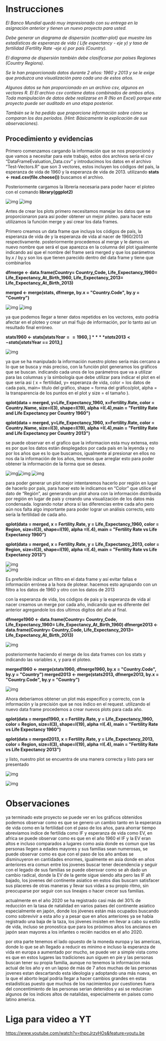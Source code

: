 # Instrucciones

_El Banco Mundial quedó muy impresionado con su entrega en la asignación anterior y
tienen un nuevo proyecto para usted._

_Debe generar un diagrama de dispersión (scatter-plot) que muestre las estadísticas
de esperanza de vida ( Life expectancy - eje y) y tasa de fertilidad (Fertility Rate -eje
x) por país (Country)._	

_El diagrama de dispersión también debe clasificarse por países Regiones (Country
Regions)._

_Se le han proporcionado datos durante 2 años: 1960 y 2013 y se le exige que
produzca una visualización para cada uno de estos años._

_Algunos datos se han proporcionado en un archivo csv, algunos en vectores R. El
El archivo csv contiene datos combinados de ambos años. Toda manipulación de datos
debe realizarse en R (No en Excel) porque este proyecto puede ser auditado en una
etapa posterior._

_También se le ha pedido que proporcione información sobre cómo se comparan los
dos períodos. (Hint: Básicamente la explicación de sus observaciones)._

## Procedimiento y evidencias

Primero comenzamos cargando la información que se nos proporcionó y que vamos a necesitar para este trabajo, estos dos archivos sería 
el csv “DataFrameEvaluation_Data.csv” y introducimos los datos en el archivo “Test-Vectors.R” que son 3 vectores, estos incluyen 
los códigos del país, la esperanza de vida de 1960 y la esperanza de vida de 2013. utilizando **stats <- read.csv(file.choose())**  buscamos el archivo.

Posteriormente cargamos la librería necesaria para poder hacer el ploteo con el comando **library(ggplot2)**

![img](https://i.imgur.com/zmNBjAK.png)
![img](https://i.imgur.com/gOn7sRc.png)

Antes de crear los plots primero necesitamos manejar los datos que se proporcionaron para así poder obtener un mejor ploteo. para hacer esto utilizamos 
la función merge y así crear los data frames.

Primero creamos un data frame que incluya los códigos de país, la esperanza de vida de y la esperanza de vida al nacer de 1960/2013 respectivamente.
posteriormente procedemos al merge y le damos un nuevo nombre que será el que aparezca en la columna del plot igualmente indicando así que el nombre 
del frame será merged y que los parámetros by.x / by.y son los que tienen parecido dentro del data frame y tiene que combinarlos

**dfmerge <- data.frame(Country= Country_Code, Life_Expectancy_1960= Life_Expectancy_At_Birth_1960,
                     Life_Expectancy_2013= Life_Expectancy_At_Birth_2013)**

**merged <- merge(stats, dfmerge, by.x = "Country.Code", by.y = "Country")**

![img](https://i.imgur.com/Tv4FDdX.png)
![img](https://i.imgur.com/Q9ZqqZA.png)

ya que podemos llegar a tener datos repetidos en los vectores, esto podría afectar en el ploteo y crear un mal flujo de información, 
por lo tanto así un resultado final erróneo.

**stats1960 <-  stats[stats$Year == 1960,]**
**stats2013  <- stats[stats$Year == 2013,]**

![img](https://i.imgur.com/7oTn6mA.png)

ya que se ha manipulado la información nuestro ploteo sería más cercano a lo que se busca y más preciso, con la función plot generamos 
los gráficos que se buscan. indicando cada unos de los parámetros que va a utilizar para las columnas y la simbología que debe utilizar
para indicar el plot en el que seria asi ( x = fertilidad, y= esperanza de vida, color = los datos de cada país,  main= título del gráfico, 
shape = forma del gráfico/plot, alpha = la transparencia de los puntos en el plot y size = el tamaño ).

**qplot(data = merged, y=Life_Expectancy_1960, x=Fertility.Rate, color = Country.Name, 
      size=I(3), shape=I(19), alpha =I(.4),main = "Fertility Rate and Life Expectancy per Country 1960")**

**qplot(data = merged, y=Life_Expectancy_1960, x=Fertility.Rate, color = Country.Name, 
      size=I(3), shape=I(19), alpha =I(.4),main = "Fertility Rate and Life Expectancy per Country 2013")**


se puede observar en el grafico que la informacion esta muy extensa, esto es por que los datos están desplegados por cada país en la leyenda 
y no por los años que es lo que buscamos, igualmente al presionar en ellos no nos da la información de los años, tenemos que arreglar esto 
para poder obtener la información de la forma que se desea.

![img](https://i.imgur.com/L2QIFIz.png)![img](https://i.imgur.com/dKVoFwC.png)
                                       ![img](https://i.imgur.com/eNt4IQS.png)
                                       
para poder generar un plot mejor intentaremos hacerlo por región en lugar de hacerlo por país, para hacer esto le indicamos en “Color” que 
utilice el dato de “Región”, así generando un plot ahora con la información distribuida por región en lugar de país y creando una visualización 
de los datos más condensada. logrando notar ahora si las diferencias entre cada año pero aún nos falta algo importante para poder lograr un 
análisis correcto, esto sería la fertilidad de cada año.                                       

**qplot(data = merged, x = Fertility.Rate, y = Life_Expectancy_1960,
      color = Region, size=I(3), shape=I(19), alpha =I(.4), 
      main = "Fertility Rate vs Life Expectancy 1960")**

**qplot(data = merged, x = Fertility.Rate, y = Life_Expectancy_2013,
      color = Region, size=I(3), shape=I(19), alpha =I(.4), 
      main = "Fertility Rate vs Life Expectancy 2013")**
      
 ![img](https://i.imgur.com/lXZzCkt.png)     
 ![img](https://i.imgur.com/3GfbSlu.png)   

Es preferible indicar un filtro en el data frame y así evitar fallas e información errónea a la hora de plotear. hacemos esto agrupando con 
un filtro a los datos de 1960 y otro con los datos de 2013

con la esperanza de vida, los códigos de pais y la esperanza de vida al nacer creamos un merge por cada año, indicando que es diferente del 
anterior agregandole los dos ultimos digitos del año al final.

**dfmerge1960 <- data.frame(Country= Country_Code, Life_Expectancy_1960= Life_Expectancy_At_Birth_1960)
dfmerge2013 <- data.frame(Country= Country_Code, Life_Expectancy_2013= Life_Expectancy_At_Birth_2013)**

![img](https://i.imgur.com/iMze1a4.png)      

posteriormente haciendo el merge de los data frames con los stats y indicando las variables x, y para el ploteo.

**merged1960 <- merge(stats1960, dfmerge1960, by.x = "Country.Code", by.y = "Country")
merged2013 <- merge(stats2013, dfmerge2013, by.x = "Country.Code", by.y = "Country")**

![img](https://i.imgur.com/CQazFkc.png)     

Ahora deberíamos obtener un plot más específico y correcto, con la información y la precisión que se nos indico en el request. utilizando 
el nuevo data frame procedemos a crear nuevos plots para cada año.

**qplot(data = merged1960, x = Fertility.Rate, y = Life_Expectancy_1960,
      color = Region, size=I(3), shape=I(19), alpha =I(.4), 
      main = "Fertility Rate vs Life Expectancy 1960")**

**qplot(data = merged2013, x = Fertility.Rate, y = Life_Expectancy_2013,
      color = Region, size=I(3), shape=I(19), alpha =I(.4), 
      main = "Fertility Rate vs Life Expectancy 2013")**
      
y listo, nuestro plot se encuentra de una manera correcta y listo para ser presentado      

![img](https://i.imgur.com/tEuOxoK.png)      

![img](https://i.imgur.com/IWQbXNZ.png)     

# Observaciones

ya terminado este proyecto se puede ver en los gráficos obtenidos podemos observar como es que se genero un cambio tanto en la esperanza 
de vida como en la fertilidad con el paso de los años, para ahorrar tiempo abreviamos indice de fertilida como IF y esperanza de vida 
como EV, en africa se puede observar como es que en el año 1960 el IF y la EV eran altos e incluso comparados a lugares como asia donde 
es comun que las personas llegen a edades mayores y sus familias sean numerosas, se puede observar como es que con el paso de los año ambas 
se disminuyeron en cantidades enormes, igualmente en asia donde en años anteriores era comun entre los jovenes buscar tener decendencia 
y seguir con el legado de sus familias se puede obersvar como se ah dado un cambio radical, donde la EV de la gente sigue siendo alta pero 
las IF ah bajado, los jovenes del continente asiatico en estos dias buscarn satisfacer sus placeres de otras maneras y llevar sus vidas a 
su propio ritmo, sin preocuparse por seguir con sus lineajes o hacer crecer sus familias.


actualmente en el año 2020 se ha registrado casi más del 30% de reducción en la tasa de natalidad en varios países del continente asiatico
especialmente en japón, donde los jóvenes están más ocupados buscando como sobrevivir a esta año y a pesar que en años anteriores ya se 
había registrado una baja de la taza, los jóvenes insisten en llevar a cabo su estilo de vida, incluso se pronostica que para los próximos 
años los ancianos en japón sean mayores a los infantes o recién nacidos en el año 2020.


por otra parte tenemos el lado opuesto de la moneda europa y las americas, donde lo que se ah llegado a reducir es minimo e incluso la 
esperanza de vida en europa a aumentado por mucho, se puede ver a simple vista como es que en estos lugares las tradiciones aun siguen en 
pie y las personas buscan tener su propia familia, aunque no tenemos la informacion más actual de los año y en un lapso de más de 7 años
muchas de las personas jovenes estan descartando esta ideologia y adoptando una más nueva, en la que el aborto legal podria llegar a hacer 
cambios grandes en estas estadisticas puesto que muchos de los nacimientos por cuestiones fuera del concentimiento de las personas serian 
detenidos y asi se reducirian algunos de los indices altos de natalidas, especialmente en paises como latino america.


# Liga para video a YT

https://www.youtube.com/watch?v=thpcJrzyHOs&feature=youtu.be

